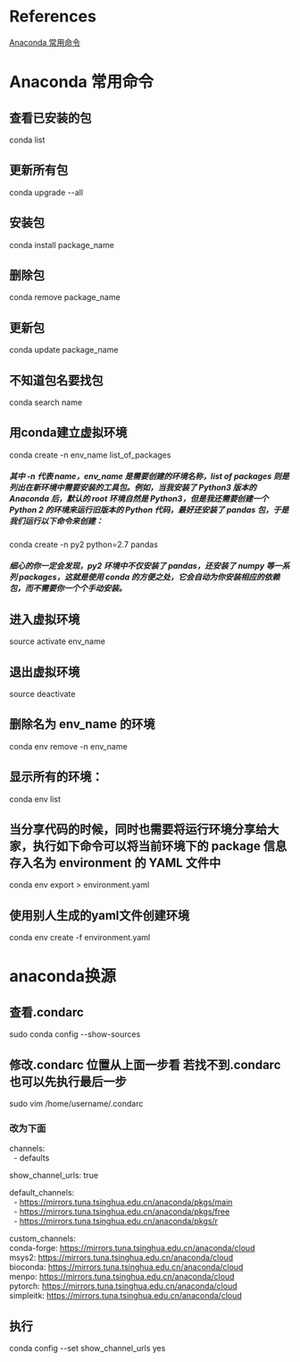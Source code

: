 # References
[Anaconda 常用命令](https://www.jianshu.com/p/6d7de7a00b8d)

# Anaconda 常用命令
## 查看已安装的包
conda list
## 更新所有包
conda upgrade --all
## 安装包
conda install package_name
## 删除包
conda remove package_name
## 更新包
conda update package_name
## 不知道包名要找包
conda search name
## 用conda建立虚拟环境
conda create -n env_name  list_of_packages
##### 其中 -n 代表 name，env_name 是需要创建的环境名称，list of packages 则是列出在新环境中需要安装的工具包。例如，当我安装了 Python3 版本的 Anaconda 后，默认的 root 环境自然是 Python3，但是我还需要创建一个 Python 2 的环境来运行旧版本的 Python 代码，最好还安装了 pandas 包，于是我们运行以下命令来创建：
conda create -n py2 python=2.7 pandas
##### 细心的你一定会发现，py2 环境中不仅安装了 pandas，还安装了 numpy 等一系列 packages，这就是使用 conda 的方便之处，它会自动为你安装相应的依赖包，而不需要你一个个手动安装。
## 进入虚拟环境
source activate env_name
## 退出虚拟环境
source deactivate
## 删除名为 env_name 的环境
conda env remove -n env_name
## 显示所有的环境：
conda env list
## 当分享代码的时候，同时也需要将运行环境分享给大家，执行如下命令可以将当前环境下的 package 信息存入名为 environment 的 YAML 文件中
conda env export > environment.yaml
## 使用别人生成的yaml文件创建环境
conda env create -f environment.yaml

# anaconda换源
## 查看.condarc
sudo conda config --show-sources
## 修改.condarc 位置从上面一步看 若找不到.condarc也可以先执行最后一步
sudo vim /home/username/.condarc
### 改为下面
channels:  
&nbsp;&nbsp;\- defaults  

show_channel_urls: true  

default_channels:  
&nbsp;&nbsp;\- https://mirrors.tuna.tsinghua.edu.cn/anaconda/pkgs/main  
&nbsp;&nbsp;\- https://mirrors.tuna.tsinghua.edu.cn/anaconda/pkgs/free  
&nbsp;&nbsp;\- https://mirrors.tuna.tsinghua.edu.cn/anaconda/pkgs/r  

custom_channels:  
  conda-forge: https://mirrors.tuna.tsinghua.edu.cn/anaconda/cloud  
  msys2: https://mirrors.tuna.tsinghua.edu.cn/anaconda/cloud  
  bioconda: https://mirrors.tuna.tsinghua.edu.cn/anaconda/cloud  
  menpo: https://mirrors.tuna.tsinghua.edu.cn/anaconda/cloud  
  pytorch: https://mirrors.tuna.tsinghua.edu.cn/anaconda/cloud  
  simpleitk: https://mirrors.tuna.tsinghua.edu.cn/anaconda/cloud  
## 执行
conda config --set show_channel_urls yes